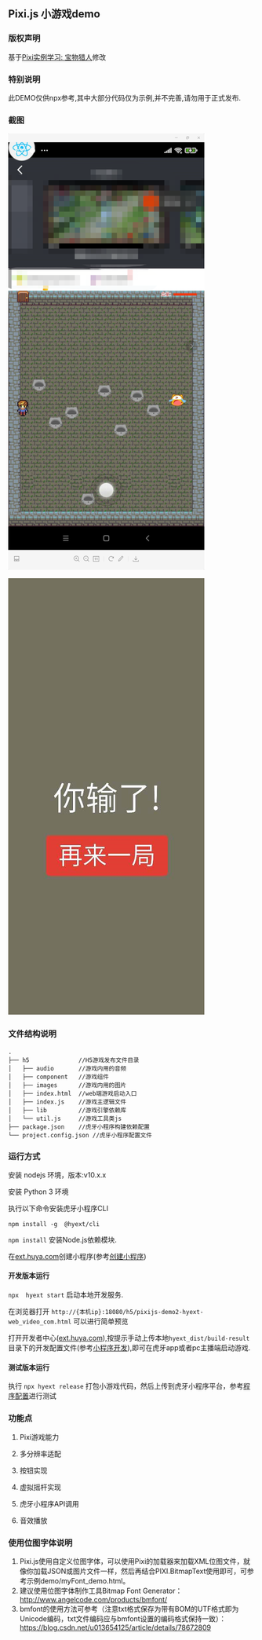 ## Pixi.js 小游戏demo

### 版权声明
基于[Pixi实例学习: 宝物猎人](https://github.com/Zainking/learningPixi#casestudy)修改

### 特别说明
此DEMO仅供npx参考,其中大部分代码仅为示例,并不完善,请勿用于正式发布.

### 截图
![](./ss.png)

![](./ss2.png)

### 文件结构说明
```
.
├── h5              //H5游戏发布文件目录
│   ├── audio       //游戏内用的音频
│   ├── component   //游戏组件
│   ├── images      //游戏内用的图片
│   ├── index.html  //web端游戏启动入口
│   ├── index.js    //游戏主逻辑文件  
│   ├── lib         //游戏引擎依赖库
│   └── util.js     //游戏工具类js
├── package.json    //虎牙小程序构建依赖配置
└── project.config.json //虎牙小程序配置文件

```
### 运行方式

安装 nodejs 环境，版本:v10.x.x

安装 Python 3 环境

执行以下命令安装虎牙小程序CLI
```
npm install -g  @hyext/cli
```
`npm install` 安装Node.js依赖模块.

在[ext.huya.com](https://ext.huya.com/)创建小程序(参考[创建小程序](https://dev.huya.com/docs/#/ems?id=_1-%e5%88%9b%e5%bb%ba%e5%b0%8f%e7%a8%8b%e5%ba%8f))

#### 开发版本运行
`npx  hyext start` 启动本地开发服务.

在浏览器打开 `http://{本机ip}:18080/h5/pixijs-demo2-hyext-web_video_com.html` 可以进行简单预览

打开开发者中心([ext.huya.com](https://ext.huya.com/)),按提示手动上传本地`hyext_dist/build-result`目录下的开发配置文件(参考[小程序开发](https://dev.huya.com/docs/#/hyext-cli?id=%e5%bc%80%e5%8f%91)),即可在虎牙app或者pc主播端启动游戏.

#### 测试版本运行

执行 `npx hyext release` 打包小游戏代码，然后上传到虎牙小程序平台，参考[程序配置](https://dev.huya.com/docs/#/ems?id=_232-%e7%a8%8b%e5%ba%8f%e9%85%8d%e7%bd%ae)进行测试

### 功能点
1. Pixi游戏能力

2. 多分辨率适配

3. 按钮实现

4. 虚拟摇杆实现

5. 虎牙小程序API调用

6. 音效播放

### 使用位图字体说明
1. Pixi.js使用自定义位图字体，可以使用Pixi的加载器来加载XML位图文件，就像你加载JSON或图片文件一样，然后再结合PIXI.BitmapText使用即可，可参考示例demo/myFont_demo.html。
2. 建议使用位图字体制作工具Bitmap Font Generator：http://www.angelcode.com/products/bmfont/
3. bmfont的使用方法可参考（注意txt格式保存为带有BOM的UTF格式即为Unicode编码，txt文件编码应与bmfont设置的编码格式保持一致）：https://blog.csdn.net/u013654125/article/details/78672809
